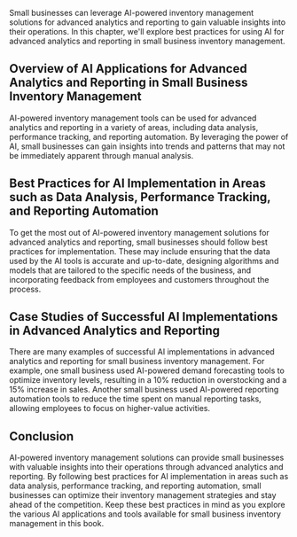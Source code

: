 

Small businesses can leverage AI-powered inventory management solutions for advanced analytics and reporting to gain valuable insights into their operations. In this chapter, we'll explore best practices for using AI for advanced analytics and reporting in small business inventory management.

Overview of AI Applications for Advanced Analytics and Reporting in Small Business Inventory Management
-------------------------------------------------------------------------------------------------------

AI-powered inventory management tools can be used for advanced analytics and reporting in a variety of areas, including data analysis, performance tracking, and reporting automation. By leveraging the power of AI, small businesses can gain insights into trends and patterns that may not be immediately apparent through manual analysis.

Best Practices for AI Implementation in Areas such as Data Analysis, Performance Tracking, and Reporting Automation
-------------------------------------------------------------------------------------------------------------------

To get the most out of AI-powered inventory management solutions for advanced analytics and reporting, small businesses should follow best practices for implementation. These may include ensuring that the data used by the AI tools is accurate and up-to-date, designing algorithms and models that are tailored to the specific needs of the business, and incorporating feedback from employees and customers throughout the process.

Case Studies of Successful AI Implementations in Advanced Analytics and Reporting
---------------------------------------------------------------------------------

There are many examples of successful AI implementations in advanced analytics and reporting for small business inventory management. For example, one small business used AI-powered demand forecasting tools to optimize inventory levels, resulting in a 10% reduction in overstocking and a 15% increase in sales. Another small business used AI-powered reporting automation tools to reduce the time spent on manual reporting tasks, allowing employees to focus on higher-value activities.

Conclusion
----------

AI-powered inventory management solutions can provide small businesses with valuable insights into their operations through advanced analytics and reporting. By following best practices for AI implementation in areas such as data analysis, performance tracking, and reporting automation, small businesses can optimize their inventory management strategies and stay ahead of the competition. Keep these best practices in mind as you explore the various AI applications and tools available for small business inventory management in this book.
